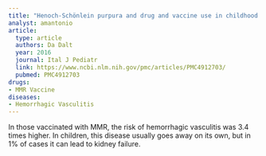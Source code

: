 ```yaml
---
title: "Henoch-Schönlein purpura and drug and vaccine use in childhood: a case-control study"
analyst: amantonio
article:
  type: article
  authors: Da Dalt
  year: 2016
  journal: Ital J Pediatr
  link: https://www.ncbi.nlm.nih.gov/pmc/articles/PMC4912703/
  pubmed: PMC4912703
drugs:
- MMR Vaccine
diseases:
- Hemorrhagic Vasculitis
---
```


In those vaccinated with MMR, the risk of hemorrhagic vasculitis was 3.4 times higher. In children, this disease usually goes away on its own, but in 1% of cases it can lead to kidney failure.

